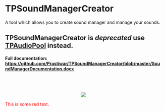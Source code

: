 # TPSoundManagerCreator
A tool which allows you to create sound manager and manage your sounds.
## TPSoundManagerCreator is _deprecated_ use [TPAudioPool](https://github.com/Prastiwar/TPAudioPool) instead.
#### Full documentation: https://github.com/Prastiwar/TPSoundManagerCreator/blob/master/SoundManagerDocumentation.docx
<br>
<br>
<p align="center">
  <img src = https://d3higte790sj35.cloudfront.net/images/ox/bo/95565a088f257d42f1bedf8d735919f9.png>
  </img>
</p>
<p style='color:red'>This is some red text.</p>
